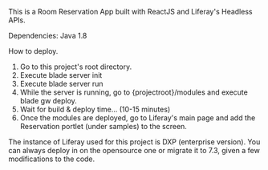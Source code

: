 This is a Room Reservation App built with ReactJS and Liferay's Headless APIs.

Dependencies:
Java 1.8

How to deploy.
1. Go to this project's root directory.
2. Execute blade server init
3. Execute blade server run
4. While the server is running, go to {projectroot}/modules and execute blade gw deploy.
5. Wait for build & deploy time... (10-15 minutes)
6. Once the modules are deployed, go to Liferay's main page and add the Reservation portlet (under samples) to the screen.

The instance of Liferay used for this project is DXP (enterprise version). 
You can always deploy in on the opensource one or migrate it to 7.3, given a few modifications to the code.
